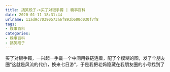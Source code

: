 ```yaml
---
title: 搞笑段子->买了对银手镯 | 糗事百科
date: 2020-01-11 18:31:44
urlname: 11ad9c70390573a6f893b600d030f7f8
tags: 
- 糗事百科
categories:
- 糗事百科
- 搞笑段子
---
```

买了对银手镯，一兴起一手戴一个中间用铁链连着，配了个模糊的图，发了个朋友圈“这就是风流的代价，换来七日游”，于是我把老妈隐藏在我朋友圈的小号找到了


